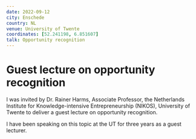 ```yaml
---
date: 2022-09-12
city: Enschede
country: NL
venue: University of Twente
coordinates: [52.241198, 6.851607]
talk: Opportunity recognition
---
```


# Guest lecture on opportunity recognition

I was invited by Dr. Rainer Harms, Associate Professor, the Netherlands Institute for Knowledge-intensive Entrepreneurship (NIKOS), University of Twente to deliver a guest lecture on opportunity recognition.

I have been speaking on this topic at the UT for three years as a guest lecturer.
